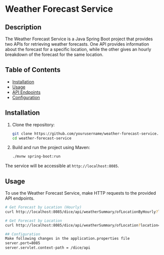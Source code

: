 # Weather Forecast Service

## Description

The Weather Forecast Service is a Java Spring Boot project that provides two APIs for retrieving weather forecasts. One API provides information about the forecast for a specific location, while the other gives an hourly breakdown of the forecast for the same location.

## Table of Contents

- [Installation](#installation)
- [Usage](#usage)
- [API Endpoints](#api-endpoints)
- [Configuration](#configuration)

## Installation

1. Clone the repository:

    ```bash
    git clone https://github.com/yourusername/weather-forecast-service.git
    cd weather-forecast-service
    ```

2. Build and run the project using Maven:

    ```bash
    ./mvnw spring-boot:run
    ```

The service will be accessible at `http://localhost:8085`.

## Usage

To use the Weather Forecast Service, make HTTP requests to the provided API endpoints.

```bash
# Get Forecast by Location (Hourly)
curl http://localhost:8085/dice/api/weatherSummary/ofLocationByHourly?location=Delhi

# Get Forecast by Location
curl http://localhost:8085/dice/api/weatherSummary/ofLocation?location=Delhi

## Configuration
Make following changes in the application.properties file
server.port=8085
server.servlet.context-path = /dice/api
